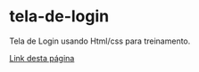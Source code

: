 # tela-de-login
Tela de Login usando Html/css para treinamento.

[Link desta página](https://gisellebarbosa.github.io/tela-de-login/)
